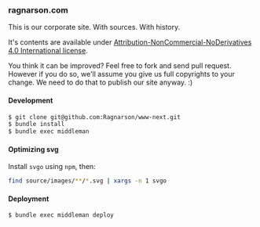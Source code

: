 ### ragnarson.com

This is our corporate site. With sources. With history.

It's contents are available under
[Attribution-NonCommercial-NoDerivatives 4.0 International license](http://creativecommons.org/licenses/by-nc-nd/4.0/).

You think it can be improved? Feel free to fork and send pull request.
However if you do so, we'll assume you give us full copyrights to your change.
We need to do that to publish our site anyway. :)

#### Development

```sh
$ git clone git@github.com:Ragnarson/www-next.git
$ bundle install
$ bundle exec middleman
```

#### Optimizing svg

Install `svgo` using `npm`, then:

```sh
find source/images/**/*.svg | xargs -n 1 svgo
```

#### Deployment

```sh
$ bundle exec middleman deploy
```
